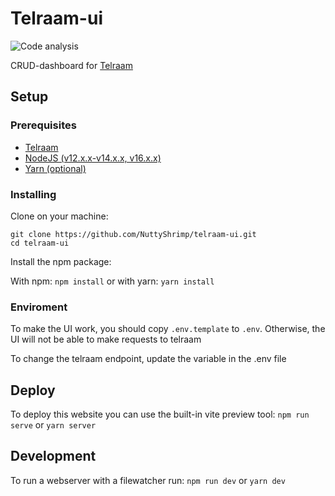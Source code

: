 # Telraam-ui

![Code analysis](https://github.com/NuttyShrimp/telraam-ui/actions/workflows/codeql-analysis.yml/badge.svg)

CRUD-dashboard for [Telraam](https://github.com/12urenloop/Telraam)

## Setup

### Prerequisites

- [Telraam](https://github.com/12urenloop/Telraam)
- [NodeJS (v12.x.x-v14.x.x, v16.x.x)](https://nodejs.dev/download)
- [Yarn (optional)](https://yarnpkg.com/)

### Installing

Clone on your machine:

```shell
git clone https://github.com/NuttyShrimp/telraam-ui.git
cd telraam-ui
```

Install the npm package:

With npm: `npm install`
or with yarn: `yarn install`

### Enviroment

To make the UI work, you should copy `.env.template` to `.env`.
Otherwise, the UI will not be able to make requests to telraam

To change the telraam endpoint, update the variable in the .env file

## Deploy

To deploy this website you can use the built-in vite preview tool:
`npm run serve` or `yarn server`

## Development

To run a webserver with a filewatcher run:
`npm run dev` or `yarn dev`
